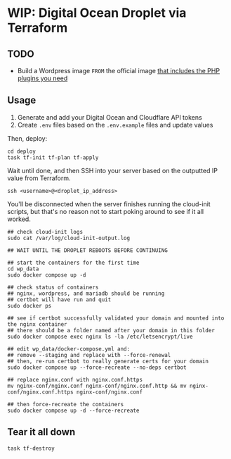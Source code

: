 # WIP: Digital Ocean Droplet via Terraform

## TODO

- Build a Wordpress image `FROM` the official image [that includes the PHP plugins you need](https://github.com/docker-library/wordpress/blob/5bbbfa8909232af10ea3fea8b80302a6041a2d04/latest/php7.4/apache/Dockerfile#L18-L62)

## Usage

1. Generate and add your Digital Ocean and Cloudflare API tokens
1. Create `.env` files based on the `.env.example` files and update values

Then, deploy:

```shell
cd deploy
task tf-init tf-plan tf-apply
```

Wait until done, and then SSH into your server based on the outputted IP value from Terraform.

```shell
ssh <username>@<droplet_ip_address>
```

You'll be disconnected when the server finishes running the cloud-init scripts, but that's no reason not to start poking around to see if it all worked.

```shell
## check cloud-init logs
sudo cat /var/log/cloud-init-output.log

## WAIT UNTIL THE DROPLET REBOOTS BEFORE CONTINUING

## start the containers for the first time
cd wp_data
sudo docker compose up -d

## check status of containers
## nginx, wordpress, and mariadb should be running
## certbot will have run and quit
sudo docker ps

## see if certbot successfully validated your domain and mounted into the nginx container
## there should be a folder named after your domain in this folder
sudo docker compose exec nginx ls -la /etc/letsencrypt/live

## edit wp_data/docker-compose.yml and:
## remove --staging and replace with --force-renewal
## then, re-run certbot to really generate certs for your domain
sudo docker compose up --force-recreate --no-deps certbot

## replace nginx.conf with nginx.conf.https
mv nginx-conf/nginx.conf nginx-conf/nginx.conf.http && mv nginx-conf/nginx.conf.https nginx-conf/nginx.conf

## then force-recreate the containers
sudo docker compose up -d --force-recreate
```

## Tear it all down

```shell
task tf-destroy
```
